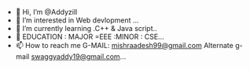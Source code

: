 - 👋 Hi, I’m @Addyzill
- 👀 I’m interested in Web devlopment  ...
- 🌱 I’m currently learning .C++ & Java script..
- 💞️ EDUCATION : MAJOR
=EEE
                :MINOR : CSE...
- 📫 How to reach me 
G-MAIL: mishraadesh99@gmail.com
Alternate g-mail swaggyaddy19@gmail.com...

<!---
Addyzill/Addyzill is a ✨ special ✨ repository because its `README.md` (this file) appears on your GitHub profile.
You can click the Preview link to take a look at your changes.
--->
